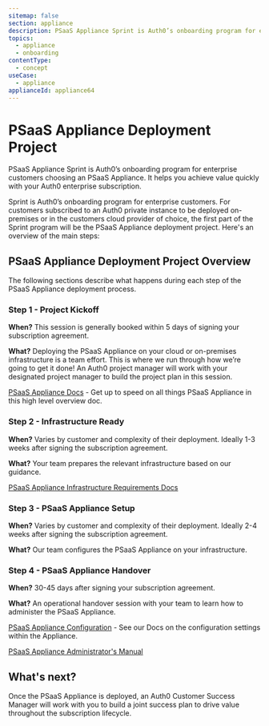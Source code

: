 ```yaml
---
sitemap: false
section: appliance
description: PSaaS Appliance Sprint is Auth0’s onboarding program for enterprise customers choosing an PSaaS Appliance. It helps you achieve value quickly with your Auth0 enterprise subscription.
topics:
  - appliance
  - onboarding
contentType:
  - concept
useCase:
  - appliance
applianceId: appliance64
---
```

# PSaaS Appliance Deployment Project

PSaaS Appliance Sprint is Auth0’s onboarding program for enterprise customers choosing an PSaaS Appliance. It helps you achieve value quickly with your Auth0 enterprise subscription.

Sprint is Auth0’s onboarding program for enterprise customers.  For customers subscribed to an Auth0 private instance to be deployed on-premises or in the customers cloud provider of choice, the first part of the Sprint program will be the PSaaS Appliance deployment project.  Here's an overview of the main steps:

## PSaaS Appliance Deployment Project Overview

The following sections describe what happens during each step of the PSaaS Appliance deployment process.

### Step 1 - Project Kickoff

**When?**  This session is generally booked within 5 days of signing your subscription agreement.

**What?** Deploying the PSaaS Appliance on your cloud or on-premises infrastructure is a team effort.  This is where we run through how we’re going to get it done!  An Auth0 project manager will work with your designated project manager to build the project plan in this session.

[PSaaS Appliance Docs](/appliance) - Get up to speed on all things PSaaS Appliance in this high level overview doc.

### Step 2 - Infrastructure Ready

**When?**  Varies by customer and complexity of their deployment.  Ideally 1-3 weeks after signing the subscription agreement.

**What?** Your team prepares the relevant infrastructure based on our guidance.

[PSaaS Appliance Infrastructure Requirements Docs](/appliance/infrastructure)

### Step 3 - PSaaS Appliance Setup

**When?**  Varies by customer and complexity of their deployment.  Ideally 2-4 weeks after signing the subscription agreement.

**What?** Our team configures the PSaaS Appliance on your infrastructure.

### Step 4 - PSaaS Appliance Handover

**When?** 30-45 days after signing your subscription agreement.

**What?** An operational handover session with your team to learn how to administer the PSaaS Appliance.

[PSaaS Appliance Configuration](/appliance/dashboard) - See our Docs on the configuration settings within the Appliance.

[PSaaS Appliance Administrator's Manual](/appliance/admin)

## What's next?

Once the PSaaS Appliance is deployed, an Auth0 Customer Success Manager will work with you to build a joint success plan to drive value throughout the subscription lifecycle.